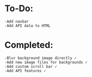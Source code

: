 # To-Do:
    -Add navbar
    -Add API data to HTML
    
    
    
    
# Completed:
    -Blur background image directly ✓
    -Add new image files for backgrounds ✓
    -Add custom scroll bar ✓
    -Add API features ✓
